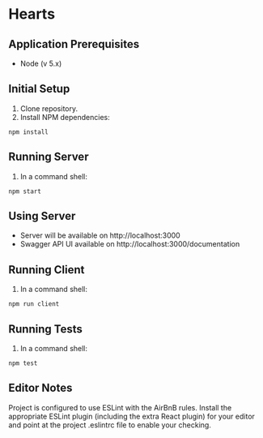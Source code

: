 # Hearts

## Application Prerequisites

- Node (v 5.x)

## Initial Setup

1. Clone repository.
2. Install NPM dependencies:
```
npm install
```

## Running Server

1. In a command shell:
```
npm start
```

## Using Server

- Server will be available on http://localhost:3000
- Swagger API UI available on http://localhost:3000/documentation

## Running Client

1. In a command shell:
```
npm run client
```

## Running Tests

1. In a command shell:
```
npm test
```

## Editor Notes

Project is configured to use ESLint with the AirBnB rules. Install the appropriate ESLint plugin (including the extra React plugin) for your editor and point at the project .eslintrc file to enable your checking.
